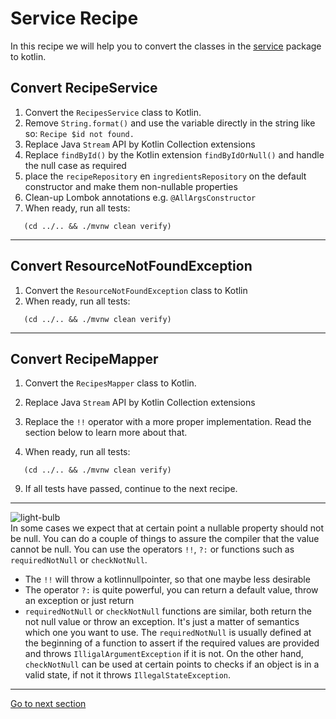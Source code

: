# Service Recipe

In this recipe we will help you to convert the classes in
the [service](../../recipe-java/src/main/java/nl/rabobank/kotlinmovement/recipes/service) package to
kotlin.

## Convert RecipeService

1) Convert the `RecipesService` class to Kotlin.
2) Remove `String.format()` and use the variable directly in the string like so: `Recipe $id not found.`
3) Replace Java `Stream` API by Kotlin Collection extensions
4) Replace `findById()` by the Kotlin extension `findByIdOrNull()` and handle the null case as required
5) place the `recipeRepository` en `ingredientsRepository` on the default constructor and make them non-nullable
   properties
6) Clean-up Lombok annotations e.g. `@AllArgsConstructor`
7) When ready, run all tests:
```shell
   (cd ../.. && ./mvnw clean verify)
   ```
---
## Convert ResourceNotFoundException
1) Convert the `ResourceNotFoundException` class to Kotlin
3) When ready, run all tests:
```shell
   (cd ../.. && ./mvnw clean verify)
   ```
---
## Convert RecipeMapper

1) Convert the `RecipesMapper` class to Kotlin.
2) Replace Java `Stream` API by Kotlin Collection extensions
3) Replace the `!!` operator with a more proper implementation. Read the section below to learn more about that.

4) When ready, run all tests:
```shell
   (cd ../.. && ./mvnw clean verify)
   ```
9) If all tests have passed, continue to the next recipe.

--- 
![light-bulb](../sources/png/light-bulb-xs.png)  
In some cases we expect that at certain point a nullable property should not be null.
You can do a couple of things to assure the compiler that the value cannot be null.
You can use the operators `!!`, `?:` or functions such as `requiredNotNull` or `checkNotNull`.

- The `!!` will throw a kotlinnullpointer, so that one maybe less desirable
- The operator `?:` is quite powerful, you can
  return a default value, throw an exception or just return
- `requiredNotNull` or `checkNotNull` functions are similar, both return the not null value or throw an
  exception.
  It's just a matter of semantics which one you want to use. The `requiredNotNull` is usually defined at the beginning
  of a function to assert if the required values are provided and throws `IlligalArgumentException` if it is not. On the other
  hand, `checkNotNull` can be used at certain points to checks if an object is in a valid state, if not it
  throws `IllegalStateException`.

---

[Go to next section](../7-test/Recipe.md)
